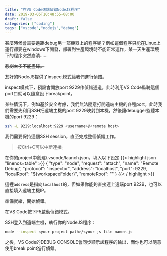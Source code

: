 ```yaml
---
title: "在VS Code遠端偵錯NodeJS程序"
date: 2019-03-05T10:48:55+08:00
draft: false
categories: ["coding"]
tags: ["vscode","nodejs","debug"]
---
```


甚麼時候會需要遙距debug另一部機器上的程序呢？例如這個程序只能在Linux上運行卻要在windows下開發，部署到生產環境時不能正常運作，某一天生產環境下的程序突然崩潰......

<!--more-->

~~悲劇太多不能盡錄。~~

友好的NodeJS提供了inspect模式給我們進行偵錯。

inspect模式下，預設會開放port 9229作偵錯通道，此時利用VS Code監聴這個port口就可以隨意設下breakpoint。

某些情況下，例如基於安全考慮，我們無法隨意打開遠端主機的各種port。此時我們需要先利用SSH把遠端主機的port 9229映射到本機，然後讓debugger監聽本機的port 9229：

```sh
ssh -L 9229:localhost:9229 <username>@<remote host>
```

我們需要保持這個SSH session，直至完成整個偵錯工作。

> 按Ctrl+C可以中斷連接。

在你的project中創建/.vscode/launch.json，填入以下設定
{{< highlight json "linenos=table" >}}
    {
        "type": "node",
        "request": "attach",
        "name": "Remote Debug",
        "protocol": "inspector",
        "address": "localhost",
        "port": 9229,
        "localRoot": "${workspaceFolder}",
        "remoteRoot": "<your remote project absolute path>"
    }
{{< / highlight >}}

這𥚃`address`是指向`localhost`的，但如果你能夠直接連上遠端port 9229，也可以直接填入遠端主機IP。

準備就緒，開始偵錯。

在VS Code按下F5啟動偵錯模式。

SSH登入到遠端主機，執行你的NodeJS程序：
```sh
node --inspect <your project path>/<your js file name>.js
```

之後，VS Code的DEBUG CONSOLE會同歩顯示該程序的輸出，而你也可以隨意使用break point進行偵錯。
